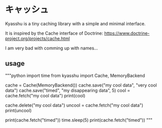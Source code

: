 # キャッシュ

Kyasshu is a tiny caching library with a simple and minimal interface.

It is inspired by the Cache interface of Doctrine:
https://www.doctrine-project.org/projects/cache.html

I am very bad with comming up with names...

## usage

"""python
import time
from kyasshu import Cache, MemoryBackend

cache = Cache(MemoryBackend())
cache.save("my cool data", "very cool data")
cache.save("timed", "my disappearing data", 5)
cool = cache.fetch("my cool data")
print(cool)

cache.delete("my cool data")
uncool = cache.fetch("my cool data")
print(uncool)


print(cache.fetch("timed"))
time.sleep(5)
print(cache.fetch("timed"))
"""
